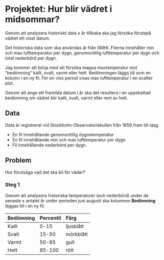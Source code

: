 # Projektet: Hur blir vädret i midsommar?
Genom att analysera historiskt data x år tillbaka ska jag försöka förutspå vädret ett visst datum. 

Det historiska data som ska användas är från SMHI. Filerna innehåller min och max lufttemperatur per dygn, genomsnittlig lufttemperatur per dygn och total nederbörd per dygn. 

Jag kommer att börja med att försöka mappa maxtemperatur mot "bedömning" kallt, svalt, varmt eller hett. Bedömningen läggs till som en kolumn i en ny fil. För en viss period visas max lufttemperatur i en scatter plot.

Genom att ange ett framtida datum i år ska det resultera i en uppskattad bedömning om vädret blir kallt, svalt, varmt eller rent av hett.


## Data
Data är registrerat vid Stockholm-Observatoriekullen från 1859 fram till idag.
- En fil innehållande genomsnittlig dygnstemperatur
- En fil innehållande min och max lufttemperatur per dygn
- Fil innehållande nederbörd per dygn. 


## Problem
Hur förutsäga vad det ska bli för väder?

### Steg 1
Genom att analysera historiska temperaturer (och nederbörd) under de senaste x antalet år under perioden juni augusti ska kolumnen **Bedömning** läggas till i en ny fil.

| Bedömning | Percentil | Färg      |
| :-------- | :-------- | :-------- |
| Kallt     | 0-15      | ljusblått |
| Svalt     | 15-50     | mörkblått |
| Varmt     | 50-85     | gult      |
| Hett      | 85-100    | rött      |





